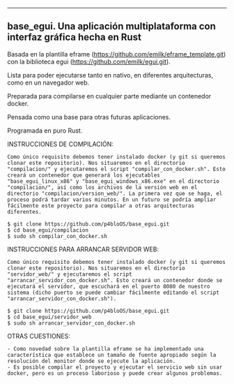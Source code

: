 ------------------------------------------------------------------------------
 base_egui. Una aplicación multiplataforma con interfaz gráfica hecha en Rust
 ----------------------------------------------------------------------------

Basada en la plantilla eframe (https://github.com/emilk/eframe_template.git) con la biblioteca egui (https://github.com/emilk/egui.git).

Lista para poder ejecutarse tanto en nativo, en diferentes arquitecturas, como en un navegador web.

Preparada para compilarse en cualquier parte mediante un contenedor docker.

Pensada como una base para otras futuras aplicaciones.

Programada en puro Rust.



INSTRUCCIONES DE COMPILACIÓN:

    Como único requisito debemos tener instalado docker (y git si queremos clonar este repositorio). Nos situaremos en el directorio "compilacion/" y ejecutaremos el script "compilar_con_docker.sh". Esto creará un contenedor que generará los ejecutables "base_egui_linux_x86" y "base_egui_windows_x86.exe" en el directorio "compilacion/", así como los archivos de la versión web en el directorio "compilacion/version_web/". La primera vez que se haga, el proceso podrá tardar varios minutos. En un futuro se podría ampliar fácilmente este proyecto para compilar a otras arquitecturas diferentes.

    $ git clone https://github.com/p4bloOS/base_egui.git
    $ cd base_egui/compilacion
    $ sudo sh compilar_con_docker.sh
 

INSTRUCCIONES PARA ARRANCAR SERVIDOR WEB:

    Como único requisito debemos tener instalado docker (y git si queremos clonar este repositorio). Nos situaremos en el directorio "servidor_web/" y ejecutaremos el script "arrancar_servidor_con_docker.sh". Esto creará un contenedor donde se ejecutará el servidor, que escuchará en el puerto 8080 de nuestro sistema (dicho puerto se puede cambiar fácilmente editando el script "arrancar_servidor_con_docker.sh").

    $ git clone https://github.com/p4bloOS/base_egui.git
    $ cd base_egui/servidor_web
    $ sudo sh arrancar_servidor_con_docker.sh



OTRAS CUESTIONES:

    - Como novedad sobre la plantilla eframe se ha implementado una característica que establece un tamaño de fuente apropiado según la resolución del monitor donde se ejecute la aplicación.
    - Es posible compilar el proyecto y ejecutar el servicio web sin usar docker, pero es un proceso laborioso y puede crear algunos problemas.